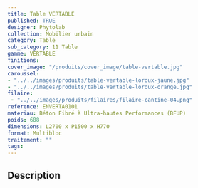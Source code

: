 ```yaml
---
title: Table VERTABLE 
published: TRUE
designer: Phytolab
collection: Mobilier urbain
category: Table
sub_category: 11 Table
gamme: VERTABLE
finitions: 
cover_image: "/produits/cover_image/table-vertable.jpg"
caroussel: 
- "../../images/produits/table-vertable-loroux-jaune.jpg"
- "../../images/produits/table-vertable-loroux-orange.jpg"
filaire: 
 - "../../images/produits/filaires/filaire-cantine-04.png"
reference: ENVERTA0101
materiau: Béton Fibré à Ultra-hautes Performances (BFUP)
poids: 688
dimensions: L2700 x P1500 x H770 
format: Multibloc
traitement: ""
tags: 
---
```


## Description
